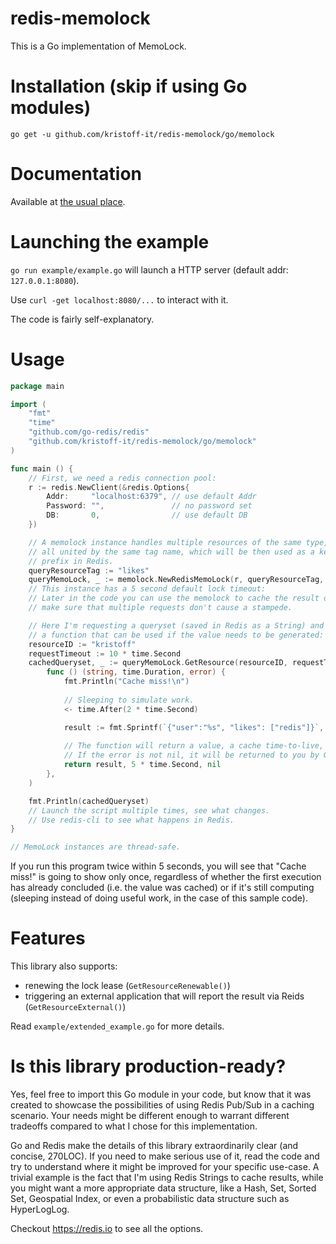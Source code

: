 # redis-memolock
This is a Go implementation of MemoLock. 

# Installation (skip if using Go modules)
`go get -u github.com/kristoff-it/redis-memolock/go/memolock`

# Documentation
Available at [the usual place](https://godoc.org/github.com/kristoff-it/redis-memolock/go/memolock).

# Launching the example
`go run example/example.go` will launch a HTTP server (default addr: `127.0.0.1:8080`).

Use `curl -get localhost:8080/...` to interact with it. 

The code is fairly self-explanatory.

# Usage
```go
package main

import (
    "fmt"
    "time"
    "github.com/go-redis/redis"
    "github.com/kristoff-it/redis-memolock/go/memolock"
)

func main () {
    // First, we need a redis connection pool:
    r := redis.NewClient(&redis.Options{
        Addr:     "localhost:6379", // use default Addr
        Password: "",               // no password set
        DB:       0,                // use default DB
    })

    // A memolock instance handles multiple resources of the same type,
    // all united by the same tag name, which will be then used as a key
    // prefix in Redis.
    queryResourceTag := "likes"
    queryMemoLock, _ := memolock.NewRedisMemoLock(r, queryResourceTag, 5 * time.Second)
    // This instance has a 5 second default lock timeout:
    // Later in the code you can use the memolock to cache the result of a function and
    // make sure that multiple requests don't cause a stampede.

    // Here I'm requesting a queryset (saved in Redis as a String) and providing  
    // a function that can be used if the value needs to be generated:
    resourceID := "kristoff"
    requestTimeout := 10 * time.Second
    cachedQueryset, _ := queryMemoLock.GetResource(resourceID, requestTimeout, 
        func () (string, time.Duration, error) {
            fmt.Println("Cache miss!\n")
            
            // Sleeping to simulate work. 
            <- time.After(2 * time.Second)

            result := fmt.Sprintf(`{"user":"%s", "likes": ["redis"]}`, resourceID)
            
            // The function will return a value, a cache time-to-live, and an error.
            // If the error is not nil, it will be returned to you by GetResource()
            return result, 5 * time.Second, nil
        },
    )

    fmt.Println(cachedQueryset)
    // Launch the script multiple times, see what changes. 
    // Use redis-cli to see what happens in Redis.
}

// MemoLock instances are thread-safe.

```
If you run this program twice within 5 seconds, you will see that "Cache miss!" is 
going to show only once, regardless of whether the first execution has already concluded 
(i.e. the value was cached) or if it's still computing (sleeping instead of doing useful 
work, in the case of this sample code).

# Features
This library also supports:
- renewing the lock lease (`GetResourceRenewable()`)
- triggering an external application that will report the result via Reids (`GetResourceExternal()`)

Read `example/extended_example.go` for more details.


# Is this library production-ready?
Yes, feel free to import this Go module in your code, 
but know that it was created to showcase the possibilities of using Redis Pub/Sub
in a caching scenario. Your needs might be different enough to warrant different
tradeoffs compared to what I chose for this implementation.

Go and Redis make the details of this library extraordinarily clear (and concise, 270LOC).
If you need to make serious use of it, read the code and try to understand where
it might be improved for your specific use-case. A trivial example is the fact that
I'm using Redis Strings to cache results, while you might want a more appropriate data
structure, like a Hash, Set, Sorted Set, Geospatial Index, or even a probabilistic
data structure such as HyperLogLog. 

Checkout https://redis.io to see all the options.